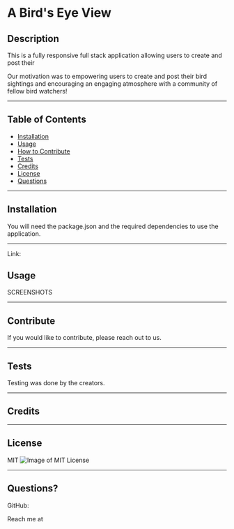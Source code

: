 # A Bird's Eye View

## Description

This is a fully responsive full stack application allowing users to create and post their 

Our motivation was to empowering users to create and post their bird sightings and encouraging an engaging atmosphere with a community of fellow bird watchers!


---

## Table of Contents

- [Installation](#installation)
- [Usage](#usage)
- [How to Contribute](#contribute)
- [Tests](#tests)
- [Credits](#credits)
- [License](#license)
- [Questions](#questions)

---

## Installation

You will need the package.json and the required dependencies to use the application.

---

Link:


## Usage

SCREENSHOTS

---

## Contribute

If you would like to contribute, please reach out to us.

---

## Tests

Testing was done by the creators.

---

## Credits



---

## License

MIT ![Image of MIT License](https://img.shields.io/badge/License-MIT-blue.svg)

---

## Questions?

GitHub:

Reach me at 